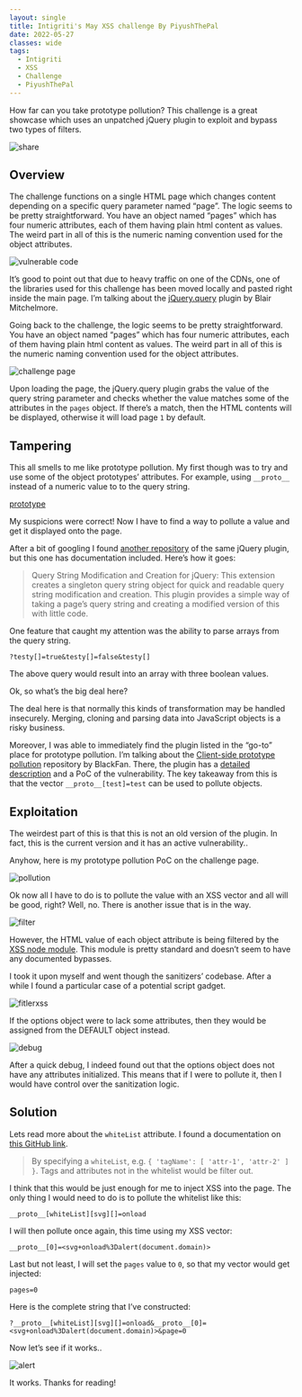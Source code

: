 ```yaml
---
layout: single
title: Intigriti's May XSS challenge By PiyushThePal
date: 2022-05-27
classes: wide
tags:
  - Intigriti
  - XSS
  - Challenge
  - PiyushThePal
---
```


How far can you take prototype pollution? This challenge is a great showcase which uses an unpatched jQuery plugin to exploit and bypass two types of filters.

![share](/assets/images/intigriti/2022/05/share.jpg)

## Overview

The challenge functions on a single HTML page which changes content depending on a specific query parameter named “page”. The logic seems to be pretty straightforward. You have an object named “pages” which has four numeric attributes, each of them having plain html content as values. The weird part in all of this is the numeric naming convention used for the object attributes.

![vulnerable code](/assets/images/intigriti/2022/05/vulnerable-code.png)

It’s good to point out that due to heavy traffic on one of the CDNs, one of the libraries used for this challenge has been moved locally and pasted right inside the main page. I’m talking about the [jQuery.query](https://github.com/bmitchelmore/jquery.plugins/blob/main/jquery.query.js) plugin by Blair Mitchelmore.

Going back to the challenge, the logic seems to be pretty straightforward. You have an object named “pages” which has four numeric attributes, each of them having plain html content as values. The weird part in all of this is the numeric naming convention used for the object attributes.

![challenge page](/assets/images/intigriti/2022/05/challenge-page.png)

Upon loading the page, the jQuery.query plugin grabs the value of the query string parameter and checks whether the value matches some of the attributes in the `pages` object. If there’s a match, then the HTML contents will be displayed, otherwise it will load page `1` by default.

## Tampering

This all smells to me like prototype pollution. My first though was to try and use some of the object prototypes’ attributes. For example, using `__proto__` instead of a numeric value to to the query string.

[prototype](/assets/images/intigriti/2022/05/prototype.png)

My suspicions were correct! Now I have to find a way to pollute a value and get it displayed onto the page.

After a bit of googling I found [another repository](https://github.com/alrusdi/jquery-plugin-query-object) of the same jQuery plugin, but this one has documentation included. Here’s how it goes:

> Query String Modification and Creation for jQuery: This extension creates a singleton query string object for quick and readable query string modification and creation. This plugin provides a simple way of taking a page’s query string and creating a modified version of this with little code.

One feature that caught my attention was the ability to parse arrays from the query string.

```
?testy[]=true&testy[]=false&testy[]
```

The above query would result into an array with three boolean values.

Ok, so what’s the big deal here?

The deal here is that normally this kinds of transformation may be handled insecurely. Merging, cloning and parsing data into JavaScript objects is a risky business.

Moreover, I was able to immediately find the plugin listed in the “go-to” place for prototype pollution. I’m talking about the [Client-side prototype pollution](https://github.com/BlackFan/client-side-prototype-pollution) repository by BlackFan. There, the plugin has a [detailed description](https://github.com/BlackFan/client-side-prototype-pollution/blob/master/pp/jquery-query-object.md) and a PoC of the vulnerability. The key takeaway from this is that the vector `__proto__[test]=test` can be used to pollute objects.

## Exploitation

The weirdest part of this is that this is not an old version of the plugin. In fact, this is the current version and it has an active vulnerability..

Anyhow, here is my prototype pollution PoC on the challenge page.

![pollution](/assets/images/intigriti/2022/05/pollution.png)

Ok now all I have to do is to pollute the value with an XSS vector and all will be good, right? Well, no. There is another issue that is in the way.

![filter](/assets/images/intigriti/2022/05/filter.png)

However, the HTML value of each object attribute is being filtered by the [XSS node module](https://www.npmjs.com/package/xss). This module is pretty standard and doesn’t seem to have any documented bypasses.

I took it upon myself and went though the sanitizers’ codebase. After a while I found a particular case of a potential script gadget.

![fitlerxss](/assets/images/intigriti/2022/05/filterxss.png)

If the options object were to lack some attributes, then they would be assigned from the DEFAULT object instead.

![debug](/assets/images/intigriti/2022/05/debug.png)

After a quick debug, I indeed found out that the options object does not have any attributes initialized. This means that if I were to pollute it, then I would have control over the sanitization logic.

## Solution

Lets read more about the `whiteList` attribute. I found a documentation on [this GitHub link](https://github.com/leizongmin/js-xss).

> By specifying a `whiteList`, e.g. `{ 'tagName': [ 'attr-1', 'attr-2' ] }`. Tags and attributes not in the whitelist would be filter out.

I think that this would be just enough for me to inject XSS into the page. The only thing I would need to do is to pollute the whitelist like this:

```
__proto__[whiteList][svg][]=onload
```

I will then pollute once again, this time using my XSS vector:

```
__proto__[0]=<svg+onload%3Dalert(document.domain)>
```

Last but not least, I will set the `pages` value to `0`, so that my vector would get injected:

```
pages=0
```

Here is the complete string that I’ve constructed:

```
?__proto__[whiteList][svg][]=onload&__proto__[0]=<svg+onload%3Dalert(document.domain)>&page=0
```

Now let’s see if it works..

![alert](/assets/images/intigriti/2022/05/alert.png)

It works. Thanks for reading!